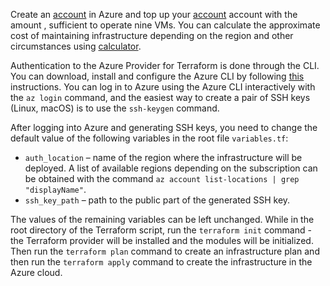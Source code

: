 Create an [account](https://portal.azure.com/#home) in Azure and top up your [account](https://portal.azure.com/#view/Microsoft_Azure_GTM/ModernBillingMenuBlade/~/BillingAccounts) account with the amount , sufficient to operate nine VMs. You can calculate the approximate cost of maintaining infrastructure depending on the region and other circumstances using [calculator](https://azure.com/e/26977c150e854617a888fb3a7d1a399d).

Authentication to the Azure Provider for Terraform is done through the CLI. You can download, install and configure the Azure CLI by following [this](https://learn.microsoft.com/ru-ru/cli/azure/install-azure-cli) instructions. You can log in to Azure using the Azure CLI interactively with the `az login` command, and the easiest way to create a pair of SSH keys (Linux, macOS) is to use the `ssh-keygen` command.

After logging into Azure and generating SSH keys, you need to change the default value of the following variables in the root file `variables.tf`:

* `auth_location` – name of the region where the infrastructure will be deployed. A list of available regions depending on the subscription can be obtained with the command `az account list-locations | grep "displayName"`.
* `ssh_key_path` – path to the public part of the generated SSH key.

The values of the remaining variables can be left unchanged. While in the root directory of the Terraform script, run the `terraform init` command - the Terraform provider will be installed and the modules will be initialized. Then run the `terraform plan` command to create an infrastructure plan and then run the `terraform apply` command to create the infrastructure in the Azure cloud.